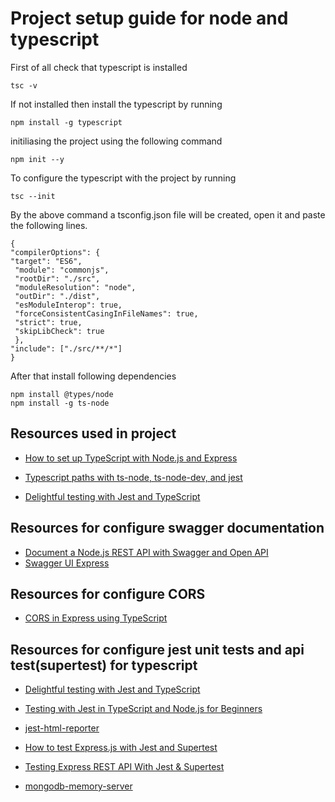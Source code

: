 # Project setup guide for node and typescript

First of all check that typescript is installed

```
tsc -v

```
If not installed then install the typescript by running

```
npm install -g typescript

```

initiliasing the project using the following command

```
npm init --y

```
To configure the typescript with the project by running

```
tsc --init

```
By the above command a tsconfig.json file will be created, open it and paste the following lines.
```
{
"compilerOptions": {
"target": "ES6",  
 "module": "commonjs",  
 "rootDir": "./src",  
 "moduleResolution": "node",  
 "outDir": "./dist",  
 "esModuleInterop": true,  
 "forceConsistentCasingInFileNames": true,  
 "strict": true,  
 "skipLibCheck": true  
 },
"include": ["./src/**/*"]
}
```

After that install following dependencies

```
npm install @types/node
npm install -g ts-node

```

## Resources used in project
* [How to set up TypeScript with Node.js and Express](https://blog.logrocket.com/how-to-set-up-node-typescript-express/)

- [Typescript paths with ts-node, ts-node-dev, and jest](https://medium.com/@fmoessle/typescript-paths-with-ts-node-ts-node-dev-and-jest-671deacf6428)

- [Delightful testing with Jest and TypeScript](https://kulshekhar.github.io/ts-jest/docs/getting-started/installation)

## Resources for configure swagger documentation

- [Document a Node.js REST API with Swagger and Open API](https://blog.tericcabrel.com/document-a-node-js-rest-api-with-swagger-and-open-api/)
- [Swagger UI Express](https://www.npmjs.com/package/swagger-ui-express)

## Resources for configure CORS

- [CORS in Express using TypeScript](https://gist.github.com/adjeim/a2ddb5214c92ce5d708fb0a3d6f073f6)

## Resources for configure jest unit tests and api test(supertest) for typescript

- [Delightful testing with Jest and TypeScript](https://kulshekhar.github.io/ts-jest/docs/getting-started/installation)

- [Testing with Jest in TypeScript and Node.js for Beginners](https://plainenglish.io/blog/beginners-guide-to-testing-jest-with-node-typescript)

- [jest-html-reporter](https://github.com/Hargne/jest-html-reporter)
- [How to test Express.js with Jest and Supertest](https://www.albertgao.xyz/2017/05/24/how-to-test-expressjs-with-jest-and-supertest/)
- [Testing Express REST API With Jest & Supertest](https://www.youtube.com/watch?v=r5L1XRZaCR0)
- [mongodb-memory-server](https://www.npmjs.com/package/mongodb-memory-server)






